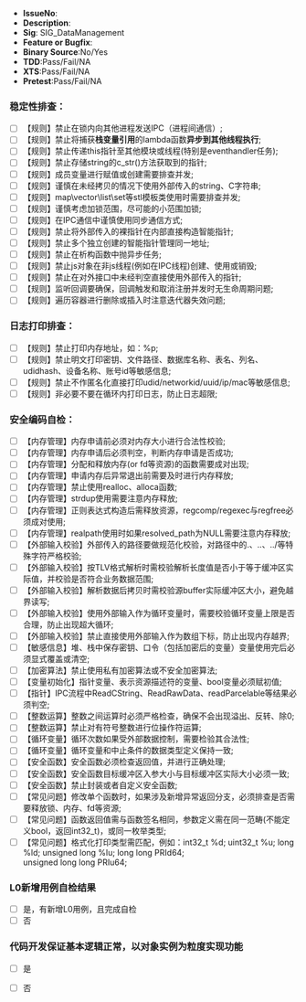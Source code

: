 * **IssueNo**: 
* **Description**: 
* **Sig**: SIG_DataManagement 
* **Feature or Bugfix**: 
* **Binary Source**:No/Yes 
* **TDD**:Pass/Fail/NA 
* **XTS**:Pass/Fail/NA 
* **Pretest**:Pass/Fail/NA 

### 稳定性排查：
- [ ] 【规则】禁止在锁内向其他进程发送IPC（进程间通信）;
- [ ] 【规则】禁止将捕获**栈变量引用**的lambda函数**异步到其他线程执行**;
- [ ] 【规则】禁止传递this指针至其他模块或线程(特别是eventhandler任务);
- [ ] 【规则】禁止存储string的c_str()方法获取到的指针;
- [ ] 【规则】成员变量进行赋值或创建需要排查并发;
- [ ] 【规则】谨慎在未经拷贝的情况下使用外部传入的string、C字符串;
- [ ] 【规则】map\vector\list\set等stl模板类使用时需要排查并发;
- [ ] 【规则】谨慎考虑加锁范围，尽可能的小范围加锁;
- [ ] 【规则】在IPC通信中谨慎使用同步通信方式;
- [ ] 【规则】禁止将外部传入的裸指针在内部直接构造智能指针;
- [ ] 【规则】禁止多个独立创建的智能指针管理同一地址;
- [ ] 【规则】禁止在析构函数中抛异步任务;
- [ ] 【规则】禁止js对象在非js线程(例如在IPC线程)创建、使用或销毁;
- [ ] 【规则】禁止在对外接口中未经判空直接使用外部传入的指针;
- [ ] 【规则】监听回调要确保，回调触发和取消注册并发时无生命周期问题;
- [ ] 【规则】遍历容器进行删除或插入时注意迭代器失效问题;

### 日志打印排查：
- [ ] 【规则】禁止打印内存地址，如：%p;
- [ ] 【规则】禁止明文打印密钥、文件路径、数据库名称、表名、列名、udidhash、设备名称、账号id等敏感信息;
- [ ] 【规则】禁止不作匿名化直接打印udid/networkid/uuid/ip/mac等敏感信息;
- [ ] 【规则】非必要不要在循环内打印日志，防止日志超限;

### 安全编码自检：
- [ ] 【内存管理】内存申请前必须对内存大小进行合法性校验;
- [ ] 【内存管理】内存申请后必须判空，判断内存申请是否成功;
- [ ] 【内存管理】分配和释放内存(or fd等资源)的函数需要成对出现;
- [ ] 【内存管理】申请内存后异常退出前需要及时进行内存释放;
- [ ] 【内存管理】禁止使用realloc、alloca函数;
- [ ] 【内存管理】strdup使用需要注意内存释放;
- [ ] 【内存管理】正则表达式构造后需释放资源，regcomp/regexec与regfree必须成对使用;
- [ ] 【内存管理】realpath使用时如果resolved_path为NULL需要注意内存释放;
- [ ] 【外部输入校验】外部传入的路径要做规范化校验，对路径中的.、..、../等特殊字符严格校验;
- [ ] 【外部输入校验】按TLV格式解析时需校验解析长度值是否小于等于缓冲区实际值，并校验是否符合业务数据范围;
- [ ] 【外部输入校验】解析数据后拷贝时需校验源buffer实际缓冲区大小，避免越界读写;
- [ ] 【外部输入校验】使用外部输入作为循环变量时，需要校验循环变量上限是否合理，防止出现超大循环;
- [ ] 【外部输入校验】禁止直接使用外部输入作为数组下标，防止出现内存越界;
- [ ] 【敏感信息】堆、栈中保存密钥、口令（包括加密后的变量）变量使用完后必须显式覆盖或清空;
- [ ] 【加密算法】禁止使用私有加密算法或不安全加密算法;
- [ ] 【变量初始化】指针变量、表示资源描述符的变量、bool变量必须赋初值;
- [ ] 【指针】IPC流程中ReadCString、ReadRawData、readParcelable等结果必须判空;
- [ ] 【整数运算】整数之间运算时必须严格检查，确保不会出现溢出、反转、除0;
- [ ] 【整数运算】禁止对有符号整数进行位操作符运算;
- [ ] 【循环变量】循环次数如果受外部数据控制，需要检验其合法性;
- [ ] 【循环变量】循环变量和中止条件的数据类型定义保持一致;
- [ ] 【安全函数】安全函数必须检查返回值，并进行正确处理;
- [ ] 【安全函数】安全函数目标缓冲区入参大小与目标缓冲区实际大小必须一致;
- [ ] 【安全函数】禁止封装或者自定义安全函数;
- [ ] 【常见问题】修改单个函数时，如果涉及新增异常返回分支，必须排查是否需要释放锁、内存、fd等资源;
- [ ] 【常见问题】函数返回值需与函数签名相同，参数定义需在同一范畴(不能定义bool，返回int32_t)，或同一枚举类型;
- [ ] 【常见问题】格式化打印类型需匹配，例如：int32_t %d; uint32_t %u; long %ld; unsigned long %lu; long long PRId64;<br> unsigned long long PRIu64;

### L0新增用例自检结果
- [ ] 是，有新增L0用例，且完成自检
- [ ] 否

### 代码开发保证基本逻辑正常，以对象实例为粒度实现功能
- [ ] 是
- [ ] 否


